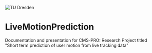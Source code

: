 ![TU Dresden](https://img.shields.io/badge/CMS-PRO?style=flat&labelColor=0%2C0%2C0&color=0%2C48%2C93)


# LiveMotionPrediction
Documentation and presentation for CMS-PRO: Research Project titled "Short term prediction of user motion from live tracking data"
